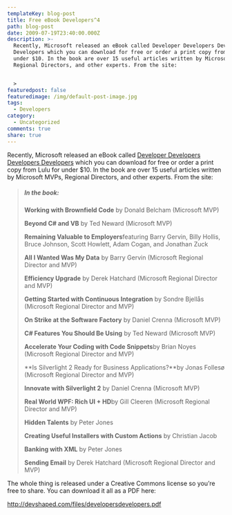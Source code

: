 ```yaml
---
templateKey: blog-post
title: Free eBook Developers^4
path: blog-post
date: 2009-07-19T23:40:00.000Z
description: >-
  Recently, Microsoft released an eBook called Developer Developers Developers
  Developers which you can download for free or order a print copy from Lulu for
  under $10. In the book are over 15 useful articles written by Microsoft MVPs,
  Regional Directors, and other experts. From the site:


  >
featuredpost: false
featuredimage: /img/default-post-image.jpg
tags:
  - Developers
category:
  - Uncategorized
comments: true
share: true
---
```

Recently, Microsoft released an eBook called [Developer Developers Developers Developers](http://devshaped.com/book) which you can download for free or order a print copy from Lulu for under $10. In the book are over 15 useful articles written by Microsoft MVPs, Regional Directors, and other experts. From the site:

> ##### In the book:
>
> **Working with Brownfield Code** by Donald Belcham (Microsoft MVP)
>
> **Beyond C# and VB** by Ted Neward (Microsoft MVP)
>
> **Remaining Valuable to Employers**featuring Barry Gervin, Billy Hollis, Bruce Johnson, Scott Howlett, Adam Cogan, and Jonathan Zuck
>
> **All I Wanted Was My Data** by Barry Gervin (Microsoft Regional Director and MVP)
>
> **Efficiency Upgrade** by Derek Hatchard (Microsoft Regional Director and MVP)
>
> **Getting Started with Continuous Integration** by Sondre Bjellås (Microsoft Regional Director and MVP)
>
> **On Strike at the Software Factory** by Daniel Crenna (Microsoft MVP)
>
> **C# Features You Should Be Using** by Ted Neward (Microsoft MVP)
>
> **Accelerate Your Coding with Code Snippets**by Brian Noyes (Microsoft Regional Director and MVP)
>
> **Is Silverlight 2 Ready for Business Applications?**by Jonas Follesø (Microsoft Regional Director and MVP)
>
> **Innovate with Silverlight 2** by Daniel Crenna (Microsoft MVP)
>
> **Real World WPF: Rich UI + HD**by Gill Cleeren (Microsoft Regional Director and MVP)
>
> **Hidden Talents** by Peter Jones
>
> **Creating Useful Installers with Custom Actions** by Christian Jacob
>
> **Banking with XML** by Peter Jones
>
> **Sending Email** by Derek Hatchard (Microsoft Regional Director and MVP)

The whole thing is released under a Creative Commons license so you’re free to share. You can download it all as a PDF here:

<http://devshaped.com/files/developersdevelopers.pdf>